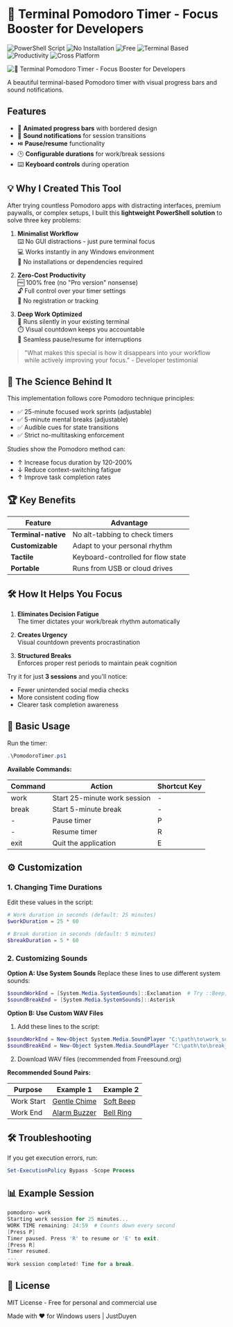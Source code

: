# 🍅 Terminal Pomodoro Timer - Focus Booster for Developers

![PowerShell Script](https://img.shields.io/badge/Type-PowerShell_Script-blue) 
![No Installation](https://img.shields.io/badge/Requires-No_Installation-green) 
![Free](https://img.shields.io/badge/Price-Free-success) 
![Terminal Based](https://img.shields.io/badge/Interface-Terminal_Only-brightgreen)
![Productivity](https://img.shields.io/badge/Purpose-Productivity-orange)
![Cross Platform](https://img.shields.io/badge/OS-Windows%20%7C%20Linux%20%7C%20Mac-lightgrey)

![🍅 Terminal Pomodoro Timer - Focus Booster for Developers](https://i.ibb.co/qMw45bF0/Terminal-Pomodoro-Timer-Focus-Booster-for-Developers.jpg)

A beautiful terminal-based Pomodoro timer with visual progress bars and sound notifications.

## Features

- 🎨 **Animated progress bars** with bordered design
- 🔔 **Sound notifications** for session transitions
- ⏯️ **Pause/resume** functionality
- 🕒 **Configurable durations** for work/break sessions
- ⌨️ **Keyboard controls** during operation

## 💡 Why I Created This Tool

After trying countless Pomodoro apps with distracting interfaces, premium paywalls, or complex setups, I built this **lightweight PowerShell solution** to solve three key problems:

1. **Minimalist Workflow**  
   ⌨️ No GUI distractions - just pure terminal focus  
   💻 Works instantly in any Windows environment  
   🚫 No installations or dependencies required

2. **Zero-Cost Productivity**  
   🆓 100% free (no "Pro version" nonsense)  
   🔓 Full control over your timer settings  
   📝 No registration or tracking

3. **Deep Work Optimized**  
   🔕 Runs silently in your existing terminal  
   ⏱️ Visual countdown keeps you accountable  
   🔄 Seamless pause/resume for interruptions

> "What makes this special is how it disappears into your workflow while actively improving your focus." - Developer testimonial

## 🧠 The Science Behind It

This implementation follows core Pomodoro technique principles:
- ✅ 25-minute focused work sprints (adjustable)
- ✅ 5-minute mental breaks (adjustable)
- ✅ Audible cues for state transitions
- ✅ Strict no-multitasking enforcement

Studies show the Pomodoro method can:
- ↑ Increase focus duration by 120-200%
- ↓ Reduce context-switching fatigue
- ↑ Improve task completion rates

## 🏆 Key Benefits

| Feature | Advantage |
|---------|-----------|
| **Terminal-native** | No alt-tabbing to check timers |
| **Customizable** | Adapt to your personal rhythm |
| **Tactile** | Keyboard-controlled for flow state |
| **Portable** | Runs from USB or cloud drives |

## 🛠️ How It Helps You Focus

1. **Eliminates Decision Fatigue**  
   The timer dictates your work/break rhythm automatically

2. **Creates Urgency**  
   Visual countdown prevents procrastination

3. **Structured Breaks**  
   Enforces proper rest periods to maintain peak cognition

Try it for just **3 sessions** and you'll notice:
- Fewer unintended social media checks
- More consistent coding flow
- Clearer task completion awareness

## 🚀 Basic Usage
Run the timer:

```powershell
.\PomodoroTimer.ps1
```

**Available Commands:**

| Command | Action                       | Shortcut Key |
| ------- | ---------------------------- | ------------ |
| work    | Start 25-minute work session | -            |
| break   | Start 5-minute break         | -            |
| -       | Pause timer                  | P            |
| -       | Resume timer                 | R            |
| exit    | Quit the application         | E            |

## ⚙️ Customization
### 1. Changing Time Durations
Edit these values in the script:

```powershell
# Work duration in seconds (default: 25 minutes)
$workDuration = 25 * 60

# Break duration in seconds (default: 5 minutes)
$breakDuration = 5 * 60
```
### 2. Customizing Sounds
**Option A: Use System Sounds**
Replace these lines to use different system sounds:

```powershell
$soundWorkEnd = [System.Media.SystemSounds]::Exclamation  # Try ::Beep, ::Hand, etc.
$soundBreakEnd = [System.Media.SystemSounds]::Asterisk
```

**Option B: Use Custom WAV Files**
1. Add these lines to the script:

```powershell
$soundWorkEnd = New-Object System.Media.SoundPlayer "C:\path\to\work_sound.wav"
$soundBreakEnd = New-Object System.Media.SoundPlayer "C:\path\to\break_sound.wav"
```

2. Download WAV files (recommended from Freesound.org)

**Recommended Sound Pairs:**

| Purpose    | Example 1                                                              | Example 2                                                             |
| ---------- | ---------------------------------------------------------------------- | --------------------------------------------------------------------- |
| Work Start | [Gentle Chime](https://freesound.org/people/InspectorJ/sounds/411790/) | [Soft Beep](https://freesound.org/people/NoiseCollector/sounds/4391/) |
| Work End   | [Alarm Buzzer](https://freesound.org/people/KorgMS2000B/sounds/52283/) | [Bell Ring](https://freesound.org/people/juskiddink/sounds/109663/)  |

## 🛠️ Troubleshooting
If you get execution errors, run:

```powershell
Set-ExecutionPolicy Bypass -Scope Process
```

## 📊 Example Session

```powershell
pomodoro> work
Starting work session for 25 minutes...
WORK TIME remaining: 24:59  # Counts down every second
[Press P] 
Timer paused. Press 'R' to resume or 'E' to exit.
[Press R]
Timer resumed.
...
Work session completed! Time for a break.
```

## 📜 License
MIT License - Free for personal and commercial use

Made with ❤️ for Windows users | JustDuyen
